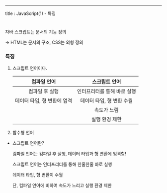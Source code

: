 ---

title : JavaScript(1) - 특징

# 

자바 스크립트는 문서의 기능 정의

→ HTML는 문서의 구조, CSS는 외형 정의

### 특징

1. 스크립트 언어이다.

   |         컴파일 언어         |        스크립트 언어        |
   | :-------------------------: | :-------------------------: |
   |       컴파일 후 실행        | 인터프리터를 통해 바로 실행 |
   | 데이터 타입, 형 변환에 엄격 |  데이터 타입, 형 변환 수월  |
   |                             |         속도가 느림         |
   |                             |       실행 환경 제한        |

2. 함수형 언어
   

- 스크립트 언어란?

  컴파일 언어는 컴파일 후 실행, 데이터 타입과 형 변환에 엄격함!

  스크립트 언어는 인터프리터를 통해 한줄한줄 바로 실행

  데이터 타입, 형 변환이 수월

  단, 컴파일 언어에 비하여 속도가 느리고 실행 환경 제한